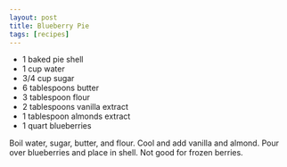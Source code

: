 ```yaml
---
layout: post
title: Blueberry Pie
tags: [recipes]
---
```


* 1 baked pie shell
* 1 cup water
* 3/4 cup sugar
* 6 tablespoons butter
* 3 tablespoon flour
* 2 tablespoons vanilla extract
* 1 tablespoon almonds extract
* 1 quart blueberries

Boil water, sugar, butter, and flour.  Cool and add vanilla and
almond.  Pour over blueberries and place in shell.  Not good for
frozen berries.